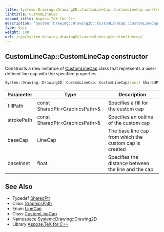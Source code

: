 ```yaml
---
title: System::Drawing::Drawing2D::CustomLineCap::CustomLineCap constructor
linktitle: CustomLineCap
second_title: Aspose.TeX for C++
description: 'System::Drawing::Drawing2D::CustomLineCap::CustomLineCap constructor. Constructs a new instance of CustomLineCap class that represents a user-defined line cap with the specified properties in C++.'
type: docs
weight: 100
url: /cpp/system.drawing.drawing2d/customlinecap/customlinecap/
---
```

## CustomLineCap::CustomLineCap constructor


Constructs a new instance of [CustomLineCap](../) class that represents a user-defined line cap with the specified properties.

```cpp
System::Drawing::Drawing2D::CustomLineCap::CustomLineCap(const SharedPtr<GraphicsPath> &fillPath, const SharedPtr<GraphicsPath> &strokePath, LineCap baseCap=LineCap::Flat, float baseInset=0)
```


| Parameter | Type | Description |
| --- | --- | --- |
| fillPath | const SharedPtr\<GraphicsPath\>\& | Specifies a fill for the custom cap |
| strokePath | const SharedPtr\<GraphicsPath\>\& | Specifies an outline of the custom cap |
| baseCap | LineCap | The base line cap from which the custom cap is created |
| baseInset | float | Specifies the distance between the line and the cap |

## See Also

* Typedef [SharedPtr](../../../system/sharedptr/)
* Class [GraphicsPath](../../graphicspath/)
* Enum [LineCap](../../linecap/)
* Class [CustomLineCap](../)
* Namespace [System::Drawing::Drawing2D](../../)
* Library [Aspose.TeX for C++](../../../)

